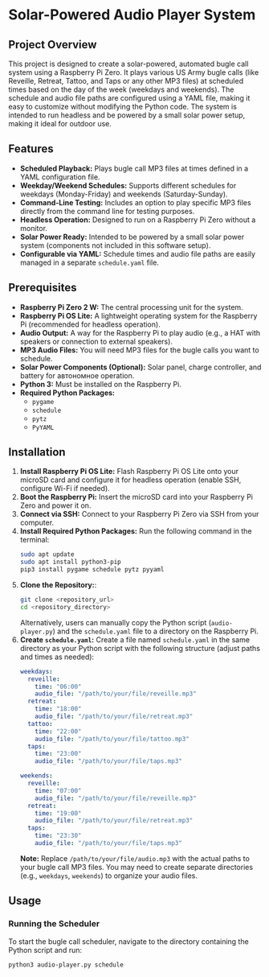 # Solar-Powered Audio Player System

## Project Overview

This project is designed to create a solar-powered, automated bugle call system using a Raspberry Pi Zero. It plays 
various US Army bugle calls (like Reveille, Retreat, Tattoo, and Taps or any other MP3 files) at scheduled times based 
on the day of the week (weekdays and weekends). The schedule and audio file paths are configured using a YAML file, 
making it easy to customize without modifying the Python code. The system is intended to run headless and be powered by 
a small solar power setup, making it ideal for outdoor use.

## Features

* **Scheduled Playback:** Plays bugle call MP3 files at times defined in a YAML configuration file.
* **Weekday/Weekend Schedules:** Supports different schedules for weekdays (Monday-Friday) and weekends (Saturday-Sunday).
* **Command-Line Testing:** Includes an option to play specific MP3 files directly from the command line for testing purposes.
* **Headless Operation:** Designed to run on a Raspberry Pi Zero without a monitor.
* **Solar Power Ready:** Intended to be powered by a small solar power system (components not included in this software setup).
* **Configurable via YAML:** Schedule times and audio file paths are easily managed in a separate `schedule.yaml` file.

## Prerequisites

* **Raspberry Pi Zero 2 W:** The central processing unit for the system.
* **Raspberry Pi OS Lite:** A lightweight operating system for the Raspberry Pi (recommended for headless operation).
* **Audio Output:** A way for the Raspberry Pi to play audio (e.g., a HAT with speakers or connection to external speakers).
* **MP3 Audio Files:** You will need MP3 files for the bugle calls you want to schedule.
* **Solar Power Components (Optional):** Solar panel, charge controller, and battery for автономное operation.
* **Python 3:** Must be installed on the Raspberry Pi.
* **Required Python Packages:**
    * `pygame`
    * `schedule`
    * `pytz`
    * `PyYAML`

## Installation

1.  **Install Raspberry Pi OS Lite:** Flash Raspberry Pi OS Lite onto your microSD card and configure it for headless 
    operation (enable SSH, configure Wi-Fi if needed).
2.  **Boot the Raspberry Pi:** Insert the microSD card into your Raspberry Pi Zero and power it on.
3.  **Connect via SSH:** Connect to your Raspberry Pi Zero via SSH from your computer.
4.  **Install Required Python Packages:** Run the following command in the terminal:
    ```bash
    sudo apt update
    sudo apt install python3-pip
    pip3 install pygame schedule pytz pyyaml
    ```
5.  **Clone the Repository:**:
    ```bash
    git clone <repository_url>
    cd <repository_directory>
    ```
    Alternatively, users can manually copy the Python script (`audio-player.py`) and the `schedule.yaml` file to a directory on the Raspberry Pi.
6.  **Create `schedule.yaml`:** Create a file named `schedule.yaml` in the same directory as your Python script with the 
      following structure (adjust paths and times as needed):
    ```yaml
    weekdays:
      reveille:
        time: "06:00"
        audio_file: "/path/to/your/file/reveille.mp3"
      retreat:
        time: "18:00"
        audio_file: "/path/to/your/file/retreat.mp3"
      tattoo:
        time: "22:00"
        audio_file: "/path/to/your/file/tattoo.mp3"
      taps:
        time: "23:00"
        audio_file: "/path/to/your/file/taps.mp3"

    weekends:
      reveille:
        time: "07:00"
        audio_file: "/path/to/your/file/reveille.mp3"
      retreat:
        time: "19:00"
        audio_file: "/path/to/your/file/retreat.mp3"
      taps:
        time: "23:30"
        audio_file: "/path/to/your/file/taps.mp3"
    ```
    **Note:** Replace `/path/to/your/file/audio.mp3` with the actual paths to your bugle call MP3 files. You may need to 
    create separate directories (e.g., `weekdays`, `weekends`) to organize your audio files.

## Usage

### Running the Scheduler

To start the bugle call scheduler, navigate to the directory containing the Python script and run:

```bash
python3 audio-player.py schedule